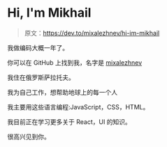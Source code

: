 # Hi, I'm Mikhail

> 原文：<https://dev.to/mixalezhnev/hi-im-mikhail>

我做编码大概一年了。

你可以在 GitHub 上找到我，名字是 [mixalezhnev](https://github.com/mixalezhnev)

我住在俄罗斯萨拉托夫。

我为自己工作，想帮助地球上的每一个人

我主要用这些语言编程:JavaScript，CSS，HTML。

我目前正在学习更多关于 React，UI 的知识。

很高兴见到你。